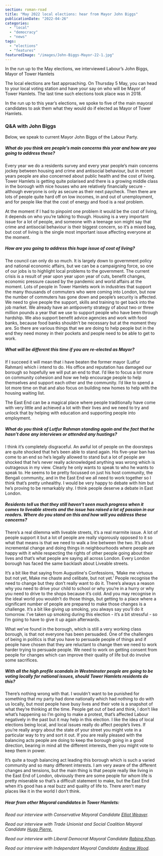 ```yaml
---
section: roman-road
title: "May 2022 local elections: hear from Mayor John Biggs"
publicationDate: "2022-04-26"
categories: 
  - "local"
  - "democracy"
  - "news"
tags: 
  - "elections"
  - "features"
featuredImage: "/images/John-Biggs-Mayor-22-1.jpg"
---
```


In the run up to the May elections, we interviewed Labour’s John Biggs, Mayor of Tower Hamlets

The local elections are fast approaching. On Thursday 5 May, you can head to your local voting station and have your say on who will be Mayor of Tower Hamlets. The last time such elections took place was in 2018.

In the run up to this year’s elections, we spoke to five of the main mayoral candidates to ask them what they would do if elected as Mayor of Tower Hamlets. 

### Q&A with John Biggs

Below, we speak to current Mayor John Biggs of the Labour Party. 

##### What do you think are people’s main concerns this year and how are you going to address these?

Every year we do a residents survey and every year people’s main concerns jockey between housing and crime and antisocial behaviour, but in recent years people are also concerned about public health and the cost of living. Tower Hamlets is getting quite polarised and there is a growing middle class in the borough with nice houses who are relatively financially secure - although everyone is only as secure as their next paycheck. Then there are lots of people quite hard off on low incomes, in and out of unemployment, and for people like that the cost of energy and food is a real problem. 

At the moment if I had to pinpoint one problem it would be the cost of living, it depends on who you’re talking to though. Housing is a very important issue for a lot of people, and someone with a teenage son might say that crime and antisocial behaviour is their biggest concern, so it’s a mixed bag, but cost of living is the single most important issue affecting everyone at the moment. 

##### How are you going to address this huge issue of cost of living? 

The council can only do so much. It is largely down to government policy and national economic affairs, but we can be a campaigning force, so one of our jobs is to highlight local problems to the government. The current crisis is a result of year upon year upon year of cuts, benefit changes, economic pressure caused by the pandemic and world affairs at the moment. Lots of people in Tower Hamlets work in industries that support the many thousands of commuters who were coming into London, but now the number of commuters has gone down and people’s security is affected. We need to give people the support, skills and training to get back into the job market. We already have an antipoverty strategy of about two or three million pounds a year that we use to support people who have been through hardship. We also support benefit advice agencies and work with food banks, because food banks shouldn’t be necessary but at the moment they are. So there are various things that we are doing to help people but in the end they need money in their pockets and people need to be able to get to work. 

##### What will be different this time if you are re-elected as Mayor?

If I succeed it will mean that i have beaten the former mayor (Lutfur Rahman) which i intend to do. His office and reputation has damaged our borough so hopefully we will put an end to that. I’d like to focus a lot more on community cohesion and how we help encourage people to help themselves and support each other and the community. I’d like to spend a lot more time on that and also focus on building new homes to help with the housing waiting list. 

The East End can be a magical place where people traditionally have come with very little and achieved a lot with their lives and we need to try and unlock that by helping with education and supporting people into employment.

##### What do you think of Lutfur Rahman standing again and the fact that he hasn’t done any interviews or attended any hustings?

I think it’s completely disgraceful. An awful lot of people on the doorsteps are quite shocked that he’s been able to stand again. His five-year ban has come to an end so he’s legally allowed to stand but a lot of people are shocked that he’s never really acknowledged anything was wrong which is outrageous in my view. Clearly he only wants to speak to who he wants to speak to. He seems to be pretty focussed on just his host community, the Bengali community, and in the East End we all need to work together so I think that’s pretty unhealthy. I would be very happy to debate with him but he’s proving to be remarkably shy. I think people deserve a debate in East London. 

##### Residents tell us that they still haven’t seen much progress when it comes to liveable streets and the issue has raised a lot of passion in our readers. Where do you stand on this and how will you address these concerns?

There’s a real dilemma with liveable streets, it’s a real marmite issue. A lot of people support it but a lot of people are really vigorously opposed to it so what that means is that we need to walk a line between the two. It’s about incremental change and doing things in neighbourhoods where people are happy with it while respecting the rights of other people going about their lives and that’s what people are saying all across London. Every London borough has faced the same backlash about Liveable streets. 

It’s a bit like that saying ​​from Augustine's Confessions, ‘Make me virtuous but not yet, Make me chaste and celibate, but not yet.’ People recognise the need to change but they don’t really want to do it. There’s always a reason why you need to drive your child to school or why you’re in a hurry or why you need to drive to the shops because it’s cold. And you may recognise in the ideal world you wouldn’t do those things, but getting to a place where a significant number of people are prepared to make those changes is a challenge. It’s a bit like giving up smoking, you always say you’ll do it tomorrow. I’ve taken up smoking during this election - it’s a bit stressful - so I’m going to have to give it up again afterwards.

What we’ve found in the borough, which is still a very working class borough, is that not everyone has been persuaded. One of the challenges of being in politics is that you have to persuade people of things and if people have chosen that they are reluctant to change then we need to work harder trying to persuade people. We need to work on getting consent from people for changes which can improve their quality of life but do involve some sacrifices.

##### With all the high profile scandals in Westminster people are going to be voting locally for national issues, should Tower Hamlets residents do this?

There’s nothing wrong with that. I wouldn’t want to be punished for something that my party had done nationally which had nothing to do with us locally, but most people have busy lives and their vote is a snapshot of what they’re thinking at the time. People get out of bed and think, I don’t like what’s happening so I’m going to make a protest, that’s affected Labour negatively in the past but it may help in this election. I like the idea of local elections being local, and local issues really do affect people’s lives. If you’re really angry about the state of your street you might vote in a particular way to try and sort it out. If you are really pleased with the balancing acts people are doing to keep the borough going in a good direction, bearing in mind all the different interests, then you might vote to keep them in power. 

It’s quite a tough balancing act leading this borough which is such a varied community and so many different interests. I am very aware of the different changes and tensions, but the main thing is that people really like living in the East End of London, obviously there are some people for whom life is pretty miserable so that’s a difficult statement to make, but the East End when it’s good has a real buzz and quality of life to. There aren’t many places like it in the world I don’t think.

##### Hear from other Mayoral candidates in Tower Hamlets:

_Read our interview with Conservative Mayoral Candidate_ [_Elliot Weaver_](https://romanroadlondon.com/may-elections-2022-tower-hamlets-mayoral-candidate-elliott-weaver-conservative/)_._

_Read our interview with Trade Unionist and Social Coalition Mayoral Candidate_ [_Hugo Pierre._](https://romanroadlondon.com/may-elections-2022-tower-hamlets-mayoral-candidate-hugo-pierre-socialist/)

_Read our interview with Liberal Democrat Mayoral Candidate_ [_Rabina Khan_](https://romanroadlondon.com/may-elections-2022-tower-hamlets-mayoral-candidate-rabina-khan-lib-dem/).

_Read our interview with Independant Mayoral Candidate_ [_Andrew Wood_](https://romanroadlondon.com/may-elections-2022-tower-hamlets-mayoral-candidate-andrew-wood-independent/)_._


